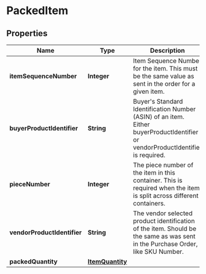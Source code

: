 # PackedItem

## Properties
Name | Type | Description | Notes
------------ | ------------- | ------------- | -------------
**itemSequenceNumber** | **Integer** | Item Sequence Number for the item. This must be the same value as sent in the order for a given item. | 
**buyerProductIdentifier** | **String** | Buyer&#x27;s Standard Identification Number (ASIN) of an item. Either buyerProductIdentifier or vendorProductIdentifier is required. |  [optional]
**pieceNumber** | **Integer** | The piece number of the item in this container. This is required when the item is split across different containers. |  [optional]
**vendorProductIdentifier** | **String** | The vendor selected product identification of the item. Should be the same as was sent in the Purchase Order, like SKU Number. |  [optional]
**packedQuantity** | [**ItemQuantity**](ItemQuantity.md) |  | 
